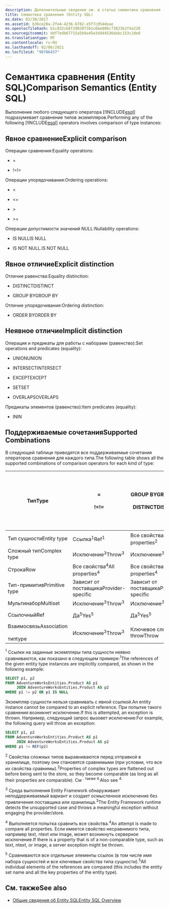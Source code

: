 ```yaml
---
description: Дополнительные сведения см. в статье семантика сравнения (Entity SQL)
title: Семантика сравнения (Entity SQL)
ms.date: 03/30/2017
ms.assetid: b36ce28a-2fe4-4236-b782-e5f7c054deae
ms.openlocfilehash: b1c832cb6f2903073b1c6be806c73823b1f4a220
ms.sourcegitcommit: ddf7edb67715a5b9a45e3dd44536dabc153c1de0
ms.translationtype: MT
ms.contentlocale: ru-RU
ms.lasthandoff: 02/06/2021
ms.locfileid: "99786437"
---
```

# <a name="comparison-semantics-entity-sql"></a><span data-ttu-id="28a19-103">Семантика сравнения (Entity SQL)</span><span class="sxs-lookup"><span data-stu-id="28a19-103">Comparison Semantics (Entity SQL)</span></span>

<span data-ttu-id="28a19-104">Выполнение любого следующего оператора [!INCLUDE[esql](../../../../../../includes/esql-md.md)] подразумевает сравнение типов экземпляров.</span><span class="sxs-lookup"><span data-stu-id="28a19-104">Performing any of the following [!INCLUDE[esql](../../../../../../includes/esql-md.md)] operators involves comparison of type instances:</span></span>  
  
## <a name="explicit-comparison"></a><span data-ttu-id="28a19-105">Явное сравнение</span><span class="sxs-lookup"><span data-stu-id="28a19-105">Explicit comparison</span></span>  

 <span data-ttu-id="28a19-106">Операции сравнения:</span><span class="sxs-lookup"><span data-stu-id="28a19-106">Equality operations:</span></span>  
  
- =  
  
- <span data-ttu-id="28a19-107">!=</span><span class="sxs-lookup"><span data-stu-id="28a19-107">!=</span></span>  
  
 <span data-ttu-id="28a19-108">Операции упорядочивания:</span><span class="sxs-lookup"><span data-stu-id="28a19-108">Ordering operations:</span></span>  
  
- <  
  
- \<=  
  
- \>  
  
- \>=  
  
 <span data-ttu-id="28a19-109">Операции допустимости значений NULL:</span><span class="sxs-lookup"><span data-stu-id="28a19-109">Nullability operations:</span></span>  
  
- <span data-ttu-id="28a19-110">IS NULL</span><span class="sxs-lookup"><span data-stu-id="28a19-110">IS NULL</span></span>  
  
- <span data-ttu-id="28a19-111">IS NOT NULL.</span><span class="sxs-lookup"><span data-stu-id="28a19-111">IS NOT NULL</span></span>  
  
## <a name="explicit-distinction"></a><span data-ttu-id="28a19-112">Явное отличие</span><span class="sxs-lookup"><span data-stu-id="28a19-112">Explicit distinction</span></span>  

 <span data-ttu-id="28a19-113">Отличие равенства:</span><span class="sxs-lookup"><span data-stu-id="28a19-113">Equality distinction:</span></span>  
  
- <span data-ttu-id="28a19-114">DISTINCT</span><span class="sxs-lookup"><span data-stu-id="28a19-114">DISTINCT</span></span>  
  
- <span data-ttu-id="28a19-115">GROUP BY</span><span class="sxs-lookup"><span data-stu-id="28a19-115">GROUP BY</span></span>  
  
 <span data-ttu-id="28a19-116">Отличие упорядочивания:</span><span class="sxs-lookup"><span data-stu-id="28a19-116">Ordering distinction:</span></span>  
  
- <span data-ttu-id="28a19-117">ORDER BY</span><span class="sxs-lookup"><span data-stu-id="28a19-117">ORDER BY</span></span>  
  
## <a name="implicit-distinction"></a><span data-ttu-id="28a19-118">Неявное отличие</span><span class="sxs-lookup"><span data-stu-id="28a19-118">Implicit distinction</span></span>  

 <span data-ttu-id="28a19-119">Операция и предикаты для работы с наборами (равенство):</span><span class="sxs-lookup"><span data-stu-id="28a19-119">Set operations and predicates (equality):</span></span>  
  
- <span data-ttu-id="28a19-120">UNION</span><span class="sxs-lookup"><span data-stu-id="28a19-120">UNION</span></span>  
  
- <span data-ttu-id="28a19-121">INTERSECT</span><span class="sxs-lookup"><span data-stu-id="28a19-121">INTERSECT</span></span>  
  
- <span data-ttu-id="28a19-122">EXCEPT</span><span class="sxs-lookup"><span data-stu-id="28a19-122">EXCEPT</span></span>  
  
- <span data-ttu-id="28a19-123">SET</span><span class="sxs-lookup"><span data-stu-id="28a19-123">SET</span></span>  
  
- <span data-ttu-id="28a19-124">OVERLAPS</span><span class="sxs-lookup"><span data-stu-id="28a19-124">OVERLAPS</span></span>  
  
 <span data-ttu-id="28a19-125">Предикаты элементов (равенство):</span><span class="sxs-lookup"><span data-stu-id="28a19-125">Item predicates (equality):</span></span>  
  
- <span data-ttu-id="28a19-126">IN</span><span class="sxs-lookup"><span data-stu-id="28a19-126">IN</span></span>  
  
## <a name="supported-combinations"></a><span data-ttu-id="28a19-127">Поддерживаемые сочетания</span><span class="sxs-lookup"><span data-stu-id="28a19-127">Supported Combinations</span></span>  

 <span data-ttu-id="28a19-128">В следующей таблице приводятся все поддерживаемые сочетания операторов сравнения для каждого типа.</span><span class="sxs-lookup"><span data-stu-id="28a19-128">The following table shows all the supported combinations of comparison operators for each kind of type:</span></span>  
  
|<span data-ttu-id="28a19-129">**Тип**</span><span class="sxs-lookup"><span data-stu-id="28a19-129">**Type**</span></span>|**=**<br /><br /> <span data-ttu-id="28a19-130">**!=**</span><span class="sxs-lookup"><span data-stu-id="28a19-130">**!=**</span></span>|<span data-ttu-id="28a19-131">**GROUP BY**</span><span class="sxs-lookup"><span data-stu-id="28a19-131">**GROUP BY**</span></span><br /><br /> <span data-ttu-id="28a19-132">**DISTINCT**</span><span class="sxs-lookup"><span data-stu-id="28a19-132">**DISTINCT**</span></span>|<span data-ttu-id="28a19-133">**UNION**</span><span class="sxs-lookup"><span data-stu-id="28a19-133">**UNION**</span></span><br /><br /> <span data-ttu-id="28a19-134">**INTERSECT**</span><span class="sxs-lookup"><span data-stu-id="28a19-134">**INTERSECT**</span></span><br /><br /> <span data-ttu-id="28a19-135">**EXCEPT**</span><span class="sxs-lookup"><span data-stu-id="28a19-135">**EXCEPT**</span></span><br /><br /> <span data-ttu-id="28a19-136">**SET**</span><span class="sxs-lookup"><span data-stu-id="28a19-136">**SET**</span></span><br /><br /> <span data-ttu-id="28a19-137">**OVERLAPS**</span><span class="sxs-lookup"><span data-stu-id="28a19-137">**OVERLAPS**</span></span>|<span data-ttu-id="28a19-138">**IN**</span><span class="sxs-lookup"><span data-stu-id="28a19-138">**IN**</span></span>|<span data-ttu-id="28a19-139">**<   <=**</span><span class="sxs-lookup"><span data-stu-id="28a19-139">**<   <=**</span></span><br /><br /> <span data-ttu-id="28a19-140">**>   >=**</span><span class="sxs-lookup"><span data-stu-id="28a19-140">**>   >=**</span></span>|<span data-ttu-id="28a19-141">**ORDER BY**</span><span class="sxs-lookup"><span data-stu-id="28a19-141">**ORDER BY**</span></span>|<span data-ttu-id="28a19-142">**IS NULL**</span><span class="sxs-lookup"><span data-stu-id="28a19-142">**IS NULL**</span></span><br /><br /> <span data-ttu-id="28a19-143">**НЕ РАВНО NULL**</span><span class="sxs-lookup"><span data-stu-id="28a19-143">**IS NOT NULL**</span></span>|  
|-|-|-|-|-|-|-|-|  
|<span data-ttu-id="28a19-144">Тип сущности</span><span class="sxs-lookup"><span data-stu-id="28a19-144">Entity type</span></span>|<span data-ttu-id="28a19-145">Ссылка<sup>1</sup></span><span class="sxs-lookup"><span data-stu-id="28a19-145">Ref<sup>1</sup></span></span>|<span data-ttu-id="28a19-146">Все свойства<sup>2</sup></span><span class="sxs-lookup"><span data-stu-id="28a19-146">All properties<sup>2</sup></span></span>|<span data-ttu-id="28a19-147">Все свойства<sup>2</sup></span><span class="sxs-lookup"><span data-stu-id="28a19-147">All properties<sup>2</sup></span></span>|<span data-ttu-id="28a19-148">Все свойства<sup>2</sup></span><span class="sxs-lookup"><span data-stu-id="28a19-148">All properties<sup>2</sup></span></span>|<span data-ttu-id="28a19-149">Исключение<sup>3</sup></span><span class="sxs-lookup"><span data-stu-id="28a19-149">Throw<sup>3</sup></span></span>|<span data-ttu-id="28a19-150">Исключение<sup>3</sup></span><span class="sxs-lookup"><span data-stu-id="28a19-150">Throw<sup>3</sup></span></span>|<span data-ttu-id="28a19-151">Ссылка<sup>1</sup></span><span class="sxs-lookup"><span data-stu-id="28a19-151">Ref<sup>1</sup></span></span>|  
|<span data-ttu-id="28a19-152">Сложный тип</span><span class="sxs-lookup"><span data-stu-id="28a19-152">Complex type</span></span>|<span data-ttu-id="28a19-153">Исключение<sup>3</sup></span><span class="sxs-lookup"><span data-stu-id="28a19-153">Throw<sup>3</sup></span></span>|<span data-ttu-id="28a19-154">Исключение<sup>3</sup></span><span class="sxs-lookup"><span data-stu-id="28a19-154">Throw<sup>3</sup></span></span>|<span data-ttu-id="28a19-155">Исключение<sup>3</sup></span><span class="sxs-lookup"><span data-stu-id="28a19-155">Throw<sup>3</sup></span></span>|<span data-ttu-id="28a19-156">Исключение<sup>3</sup></span><span class="sxs-lookup"><span data-stu-id="28a19-156">Throw<sup>3</sup></span></span>|<span data-ttu-id="28a19-157">Исключение<sup>3</sup></span><span class="sxs-lookup"><span data-stu-id="28a19-157">Throw<sup>3</sup></span></span>|<span data-ttu-id="28a19-158">Исключение<sup>3</sup></span><span class="sxs-lookup"><span data-stu-id="28a19-158">Throw<sup>3</sup></span></span>|<span data-ttu-id="28a19-159">Исключение<sup>3</sup></span><span class="sxs-lookup"><span data-stu-id="28a19-159">Throw<sup>3</sup></span></span>|  
|<span data-ttu-id="28a19-160">Строка</span><span class="sxs-lookup"><span data-stu-id="28a19-160">Row</span></span>|<span data-ttu-id="28a19-161">Все свойства<sup>4</sup></span><span class="sxs-lookup"><span data-stu-id="28a19-161">All properties<sup>4</sup></span></span>|<span data-ttu-id="28a19-162">Все свойства<sup>4</sup></span><span class="sxs-lookup"><span data-stu-id="28a19-162">All properties<sup>4</sup></span></span>|<span data-ttu-id="28a19-163">Все свойства<sup>4</sup></span><span class="sxs-lookup"><span data-stu-id="28a19-163">All properties<sup>4</sup></span></span>|<span data-ttu-id="28a19-164">Исключение<sup>3</sup></span><span class="sxs-lookup"><span data-stu-id="28a19-164">Throw<sup>3</sup></span></span>|<span data-ttu-id="28a19-165">Исключение<sup>3</sup></span><span class="sxs-lookup"><span data-stu-id="28a19-165">Throw<sup>3</sup></span></span>|<span data-ttu-id="28a19-166">Все свойства<sup>4</sup></span><span class="sxs-lookup"><span data-stu-id="28a19-166">All properties<sup>4</sup></span></span>|<span data-ttu-id="28a19-167">Исключение<sup>3</sup></span><span class="sxs-lookup"><span data-stu-id="28a19-167">Throw<sup>3</sup></span></span>|  
|<span data-ttu-id="28a19-168">Тип-примитив</span><span class="sxs-lookup"><span data-stu-id="28a19-168">Primitive type</span></span>|<span data-ttu-id="28a19-169">Зависит от поставщика</span><span class="sxs-lookup"><span data-stu-id="28a19-169">Provider-specific</span></span>|<span data-ttu-id="28a19-170">Зависит от поставщика</span><span class="sxs-lookup"><span data-stu-id="28a19-170">Provider-specific</span></span>|<span data-ttu-id="28a19-171">Зависит от поставщика</span><span class="sxs-lookup"><span data-stu-id="28a19-171">Provider-specific</span></span>|<span data-ttu-id="28a19-172">Зависит от поставщика</span><span class="sxs-lookup"><span data-stu-id="28a19-172">Provider-specific</span></span>|<span data-ttu-id="28a19-173">Зависит от поставщика</span><span class="sxs-lookup"><span data-stu-id="28a19-173">Provider-specific</span></span>|<span data-ttu-id="28a19-174">Зависит от поставщика</span><span class="sxs-lookup"><span data-stu-id="28a19-174">Provider-specific</span></span>|<span data-ttu-id="28a19-175">Зависит от поставщика</span><span class="sxs-lookup"><span data-stu-id="28a19-175">Provider-specific</span></span>|  
|<span data-ttu-id="28a19-176">Мультинабор</span><span class="sxs-lookup"><span data-stu-id="28a19-176">Multiset</span></span>|<span data-ttu-id="28a19-177">Исключение<sup>3</sup></span><span class="sxs-lookup"><span data-stu-id="28a19-177">Throw<sup>3</sup></span></span>|<span data-ttu-id="28a19-178">Исключение<sup>3</sup></span><span class="sxs-lookup"><span data-stu-id="28a19-178">Throw<sup>3</sup></span></span>|<span data-ttu-id="28a19-179">Исключение<sup>3</sup></span><span class="sxs-lookup"><span data-stu-id="28a19-179">Throw<sup>3</sup></span></span>|<span data-ttu-id="28a19-180">Исключение<sup>3</sup></span><span class="sxs-lookup"><span data-stu-id="28a19-180">Throw<sup>3</sup></span></span>|<span data-ttu-id="28a19-181">Исключение<sup>3</sup></span><span class="sxs-lookup"><span data-stu-id="28a19-181">Throw<sup>3</sup></span></span>|<span data-ttu-id="28a19-182">Исключение<sup>3</sup></span><span class="sxs-lookup"><span data-stu-id="28a19-182">Throw<sup>3</sup></span></span>|<span data-ttu-id="28a19-183">Исключение<sup>3</sup></span><span class="sxs-lookup"><span data-stu-id="28a19-183">Throw<sup>3</sup></span></span>|  
|<span data-ttu-id="28a19-184">Ссылочный</span><span class="sxs-lookup"><span data-stu-id="28a19-184">Ref</span></span>|<span data-ttu-id="28a19-185">Да<sup>5</sup></span><span class="sxs-lookup"><span data-stu-id="28a19-185">Yes<sup>5</sup></span></span>|<span data-ttu-id="28a19-186">Да<sup>5</sup></span><span class="sxs-lookup"><span data-stu-id="28a19-186">Yes<sup>5</sup></span></span>|<span data-ttu-id="28a19-187">Да<sup>5</sup></span><span class="sxs-lookup"><span data-stu-id="28a19-187">Yes<sup>5</sup></span></span>|<span data-ttu-id="28a19-188">Да<sup>5</sup></span><span class="sxs-lookup"><span data-stu-id="28a19-188">Yes<sup>5</sup></span></span>|<span data-ttu-id="28a19-189">Ключевое слово throw</span><span class="sxs-lookup"><span data-stu-id="28a19-189">Throw</span></span>|<span data-ttu-id="28a19-190">Ключевое слово throw</span><span class="sxs-lookup"><span data-stu-id="28a19-190">Throw</span></span>|<span data-ttu-id="28a19-191">Да<sup>5</sup></span><span class="sxs-lookup"><span data-stu-id="28a19-191">Yes<sup>5</sup></span></span>|  
|<span data-ttu-id="28a19-192">Взаимосвязь</span><span class="sxs-lookup"><span data-stu-id="28a19-192">Association</span></span><br /><br /> <span data-ttu-id="28a19-193">тип</span><span class="sxs-lookup"><span data-stu-id="28a19-193">type</span></span>|<span data-ttu-id="28a19-194">Исключение<sup>3</sup></span><span class="sxs-lookup"><span data-stu-id="28a19-194">Throw<sup>3</sup></span></span>|<span data-ttu-id="28a19-195">Ключевое слово throw</span><span class="sxs-lookup"><span data-stu-id="28a19-195">Throw</span></span>|<span data-ttu-id="28a19-196">Ключевое слово throw</span><span class="sxs-lookup"><span data-stu-id="28a19-196">Throw</span></span>|<span data-ttu-id="28a19-197">Ключевое слово throw</span><span class="sxs-lookup"><span data-stu-id="28a19-197">Throw</span></span>|<span data-ttu-id="28a19-198">Исключение<sup>3</sup></span><span class="sxs-lookup"><span data-stu-id="28a19-198">Throw<sup>3</sup></span></span>|<span data-ttu-id="28a19-199">Исключение<sup>3</sup></span><span class="sxs-lookup"><span data-stu-id="28a19-199">Throw<sup>3</sup></span></span>|<span data-ttu-id="28a19-200">Исключение<sup>3</sup></span><span class="sxs-lookup"><span data-stu-id="28a19-200">Throw<sup>3</sup></span></span>|  
  
 <span data-ttu-id="28a19-201"><sup>1</sup> Ссылки на заданные экземпляры типа сущности неявно сравниваются, как показано в следующем примере:</span><span class="sxs-lookup"><span data-stu-id="28a19-201"><sup>1</sup>The references of the given entity type instances are implicitly compared, as shown in the following example:</span></span>  
  
```sql  
SELECT p1, p2
FROM AdventureWorksEntities.Product AS p1
     JOIN AdventureWorksEntities.Product AS p2
WHERE p1 != p2 OR p1 IS NULL  
```  
  
 <span data-ttu-id="28a19-202">Экземпляр сущности нельзя сравнивать с явной ссылкой.</span><span class="sxs-lookup"><span data-stu-id="28a19-202">An entity instance cannot be compared to an explicit reference.</span></span> <span data-ttu-id="28a19-203">При попытке такого сравнения возникнет исключение.</span><span class="sxs-lookup"><span data-stu-id="28a19-203">If this is attempted, an exception is thrown.</span></span> <span data-ttu-id="28a19-204">Например, следующий запрос вызовет исключение:</span><span class="sxs-lookup"><span data-stu-id="28a19-204">For example, the following query will throw an exception:</span></span>  
  
```sql  
SELECT p1, p2
FROM AdventureWorksEntities.Product AS p1
     JOIN AdventureWorksEntities.Product AS p2
WHERE p1 != REF(p2)  
```  
  
 <span data-ttu-id="28a19-205"><sup>2</sup> Свойства сложных типов выравниваются перед отправкой в хранилище, поэтому они становятся сравнимыми (при условии, что все их свойства сравнимы).</span><span class="sxs-lookup"><span data-stu-id="28a19-205"><sup>2</sup>Properties of complex types are flattened out before being sent to the store, so they become comparable (as long as all their properties are comparable).</span></span> <span data-ttu-id="28a19-206">См <sup>. также 4.</sup></span><span class="sxs-lookup"><span data-stu-id="28a19-206">Also see <sup>4.</sup></span></span>  
  
 <span data-ttu-id="28a19-207"><sup>3</sup> Среда выполнения Entity Framework обнаруживает неподдерживаемый вариант и создает осмысленное исключение без привлечения поставщика или хранилища.</span><span class="sxs-lookup"><span data-stu-id="28a19-207"><sup>3</sup>The Entity Framework runtime detects the unsupported case and throws a meaningful exception without engaging the provider/store.</span></span>  
  
 <span data-ttu-id="28a19-208"><sup>4</sup> Выполняется попытка сравнить все свойства.</span><span class="sxs-lookup"><span data-stu-id="28a19-208"><sup>4</sup>An attempt is made to compare all properties.</span></span> <span data-ttu-id="28a19-209">Если имеется свойство несравнимого типа, например text, ntext или image, может возникнуть серверное исключение.</span><span class="sxs-lookup"><span data-stu-id="28a19-209">If there is a property that is of a non-comparable type, such as text, ntext, or image, a server exception might be thrown.</span></span>  
  
 <span data-ttu-id="28a19-210"><sup>5</sup> Сравниваются все отдельные элементы ссылок (в том числе имя набора сущностей и все ключевые свойства типа сущности).</span><span class="sxs-lookup"><span data-stu-id="28a19-210"><sup>5</sup>All individual elements of the references are compared (this includes the entity set name and all the key properties of the entity type).</span></span>  
  
## <a name="see-also"></a><span data-ttu-id="28a19-211">См. также</span><span class="sxs-lookup"><span data-stu-id="28a19-211">See also</span></span>

- [<span data-ttu-id="28a19-212">Общие сведения об Entity SQL</span><span class="sxs-lookup"><span data-stu-id="28a19-212">Entity SQL Overview</span></span>](entity-sql-overview.md)
